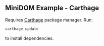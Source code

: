## MiniDOM Example - Carthage

Requires [Carthage][1] package manager. Run:

```sh
carthage update
```

to install dependencies.

[1]: https://github.com/Carthage/Carthage

